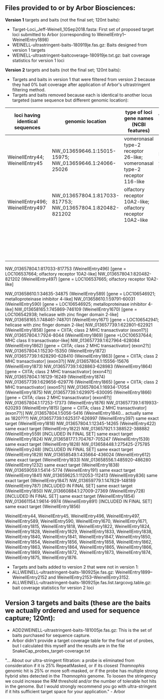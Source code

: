 ## Files provided to or by Arbor Biosciences:

**Version 1** targets and baits (not the final set; 120nt baits):
- Target-Loci_Jeff-Weinell_10Sep2018.fasta: First set of proposed target loci submitted to Arbor (corresponding to WeinellEntry1–WeinellEntry1898)
- WEINELL-ultrastringent-baits-180919je.fas.gz: Baits designed from version 1 targets
- WEINELL-ultrastringent-baitcoverage-180919je.txt.gz: bait coverage statistics for version 1 loci

**Version 2** targets and baits (not the final set; 120nt baits):
- Targets and baits in version 1 that were filtered from version 2 because they had 0% bait coverage after application of Arbor's ultrastringent filtering method.
- Targets and baits removed because each is identical to another locus targeted (same sequence but different genomic location):

| loci having identical sequences  | genomic location | type of loci gene names (NCBI features) | type of loci |
|---|---|---|---|
| WeinellEntry44; WeinellEntry45 | NW_013659646.1:15015-15975; NW_013659646.1:24066-25026 | vomeronasal type-2 receptor 26-like; vomeronasal type-2 receptor 116-like | REE ; REE |
| WeinellEntry496; WeinellEntry497  | NW_013657804.1:817033-817753; NW_013657804.1:820482-821202 | olfactory receptor 10A2-like; olfactory receptor 10A2-like |   |
|   |   |   |   |
|   |   |   |   |
|   |   |   |   |
|   |   |   |   |
|   |   |   |   |
|   |   |   |   |
|   |   |   |   |
|   |   |   |   |
|   |   |   |   |
|   |   |   |   |
|   |   |   |   |
|   |   |   |   |
|   |   |   |   |
|   |   |   |   |
|   |   |   |   |
|   |   |   |   |
|   |   |   |   |
|   |   |   |   |
|   |   |   |   |
|   |   |   |   |

NW_013657804.1:817033-817753 (WeinellEntry496) [gene = LOC106537664; olfactory receptor 10A2-like]	NW_013657804.1:820482-821202 (WeinellEntry497) [gene = LOC106537665;  olfactory receptor 10A2-like]

NW_013658610.1:34635-34875 (WeinellEntry589) [gene = LOC106546921; metalloproteinase inhibitor 4-like]	NW_013658610.1:59791-60031 (WeinellEntry590) [gene = LOC106546925; metalloproteinase inhibitor 4-like]
NW_013658165.1:745869-746109 (WeinellEntry1670) [gene = LOC106542938; helicase with zinc finger domain 2-like]	NW_013658165.1:748461-748701 (WeinellEntry1671) [gene = LOC106542941; helicase with zinc finger domain 2-like]
NW_013657739.1:622801-622921 (WeinellEntry1858) [gene = CIITA; class 2 MHC transactivator (exon1?)]	NW_013657804.1:7924-8044 (WeinellEntry1869) [gene =LOC106537644; MHC class II transactivator-like]
NW_013657739.1:627964-628084 (WeinellEntry1862) [gene = CIITA; class 2 MHC transactivator] (exon2?)]	NW_013657804.1:15230-15350 (WeinellEntry1872)
NW_013657739.1:628290-628410 (WeinellEntry1863) [gene = CIITA; class 2 MHC transactivator] (exon3?)]	NW_013657804.1:15556-15676 (WeinellEntry1873)
NW_013657739.1:628863-628983 (WeinellEntry1864) [gene = CIITA; class 2 MHC transactivator] (exon4?)]	NW_013657804.1:16129-16249 (WeinellEntry1874)
NW_013657739.1:629656-629776 (WeinellEntry1865) [gene = CIITA; class 2 MHC transactivator] (exon5?)]	NW_013657804.1:16934-17054 (WeinellEntry1875)
NW_013657739.1:629975-630095 (WeinellEntry1866) [gene = CIITA; class 2 MHC transactivator] (exon6?)]	NW_013657804.1:17253-17373 (WeinellEntry1876)
NW_013657739.1:619933-620293 (WeinellEntry1815) [gene = CIITA; class 2 MHC transactivator] (exon7?)]	NW_013657804.1:5056-5416 (WeinellEntry1840… actually same as 1820???)
NW_013657739.1:625317-626997 (WeinellEntry397)	same exact target (WeinellEntry1818)
NW_013657804.1:12345-14265 (WeinellEntry422)	same exact target (WeinellEntry1822)
NW_013657921.1:388522-388882 (WeinellEntry559) [INCLUDED IN FINAL SET]	same exact target (WeinellEntry1824)
NW_013658177.1:704767-705247 (WeinellEntry1539)	same exact target (WeinellEntry1828)
NW_013658448.1:275425-275785 (WeinellEntry248) [INCLUDED IN FINAL SET]	same exact target (WeinellEntry1829)
NW_013658549.1:435664-436024 (WeinellEntry612)	same exact target (WeinellEntry1833)
NW_013658556.1:485920-486280 (WeinellEntry1232)	same exact target (WeinellEntry1838)
NW_013659059.1:5414-5774 (WeinellEntry191)	same exact target (WeinellEntry1841)
NW_013659625.1:112053-112413 (WeinellEntry836)	same exact target (WeinellEntry1847)
NW_013659779.1:147829-148189 (WeinellEntry787) [INCLUDED IN FINAL SET]	same exact target (WeinellEntry1850)
NW_013660884.1:27009-27369 (WeinellEntry728) [INCLUDED IN FINAL SET]	same exact target (WeinellEntry1854)
NW_013661154.1:9614-9974 (WeinellEntry891) [INCLUDED IN FINAL SET]	same exact target (WeinellEntry1856)




WeinellEntry44, WeinellEntry45, WeinellEntry496, WeinellEntry497, WeinellEntry589, WeinellEntry590, WeinellEntry1670, WeinellEntry1671, WeinellEntry1815, WeinellEntry1818, WeinellEntry1822, WeinellEntry1824, WeinellEntry1828, WeinellEntry1829, WeinellEntry1833, WeinellEntry1838, WeinellEntry1840, WeinellEntry1841, WeinellEntry1847, WeinellEntry1850, WeinellEntry1854, WeinellEntry1856, WeinellEntry1858, WeinellEntry1862, WeinellEntry1863, WeinellEntry1864, WeinellEntry1865, WeinellEntry1866, WeinellEntry1869, WeinellEntry1872, WeinellEntry1873, WeinellEntry1874, WeinellEntry1875, WeinellEntry1876.
- Targets and baits added to version 2 that were not in version 1: 
- ALLWEINELL-ultrastringent-baits-180925je.fas.gz: WeinellEntry1899–WeinellEntry2152 and WeinellEntry2153–WeinellEntry3152.
- ALLWEINELL-ultrastringent-baits-180925je.fas.list.targcovg.table.gz: bait coverage statistics for version 2 loci

**Version 3** targets and baits (these are the baits we actually ordered and used for sequence capture; 120nt):
- 
- ADD2WEINELL-ultrastringent-baits-181005je.fas.gz: This is the set of baits purchased for sequence capture.
- Arbor didn't provide a target coverage table for the final set of probes, but I calculated this myself and the results are in the file SnakeCap_probes_target-coverage.txt

"...  About our ultra-stringent filtration: a probe is eliminated from consideration if it is 25% RepeatMasked, or if its closest *Thamnophis* genomic hit is 25% or more soft-masked, or if the probe has multiple strong hybrid sites detected in the *Thamnophis* genome. To loosen the stringency we could increase the RM threshold and/or the number of tolerable hot hits in the genome. But I would strongly recommend you go with ultra-stringent if it hits sufficient target space for your application." - Arbor
